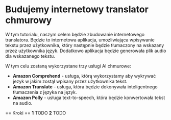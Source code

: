 Budujemy internetowy translator chmurowy
=========================================

W tym tutorialu, naszym celem będzie zbudowanie internetowego translatora. Będzie to internetowa aplikacja, umożliwiająca wpisywanie tekstu przez użytkownika, który następnie będzie tłumaczony na wskazany przez użytkownika język. Dodatkowo aplikacja będzie generowała plik audio dla wskazanego tekstu.

W tym celu zostaną wykorzystane trzy usługi AI chmurowe:
- **Amazon Comprehend** - usługa, którą wykorzystamy aby wykrywać jezyk w jakim zostął wpisany przez użytkownika tekst.
- **Amazon Translate** - usługa, która będzie dokonywała inteligentnego tłumaczenia z języka na język.
- **Amazon Polly** - usługa text-to-speech, która będzie konwertowała tekst na audio.

== Kroki ==
**1** TODO
**2** TODO
